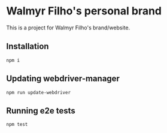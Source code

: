 # Walmyr Filho's personal brand

This is a project for Walmyr Filho's brand/website.

## Installation

`npm i`

## Updating webdriver-manager

`npm run update-webdriver`

## Running e2e tests

`npm test`
